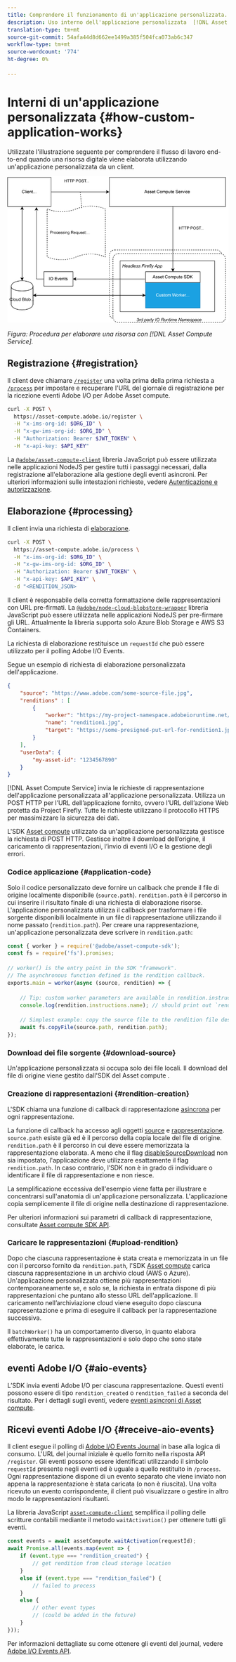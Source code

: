 ```yaml
---
title: Comprendere il funzionamento di un'applicazione personalizzata.
description: Uso interno dell'applicazione personalizzata  [!DNL Asset Compute Service] per capire come funziona.
translation-type: tm+mt
source-git-commit: 54afa44d8d662ee1499a385f504fca073ab6c347
workflow-type: tm+mt
source-wordcount: '774'
ht-degree: 0%

---
```



# Interni di un&#39;applicazione personalizzata {#how-custom-application-works}

Utilizzate l&#39;illustrazione seguente per comprendere il flusso di lavoro end-to-end quando una risorsa digitale viene elaborata utilizzando un&#39;applicazione personalizzata da un client.

![Flusso di lavoro applicazione personalizzato](assets/customworker.png)

*Figura: Procedura per elaborare una risorsa con  [!DNL Asset Compute Service].*

## Registrazione {#registration}

Il client deve chiamare [`/register`](api.md#register) una volta prima della prima richiesta a [`/process`](api.md#process-request) per impostare e recuperare l&#39;URL del giornale di registrazione per la ricezione  eventi Adobe I/O per  Adobe  Asset compute.

```sh
curl -X POST \
  https://asset-compute.adobe.io/register \
  -H "x-ims-org-id: $ORG_ID" \
  -H "x-gw-ims-org-id: $ORG_ID" \
  -H "Authorization: Bearer $JWT_TOKEN" \
  -H "x-api-key: $API_KEY"
```

La [`@adobe/asset-compute-client`](https://github.com/adobe/asset-compute-client#usage) libreria JavaScript può essere utilizzata nelle applicazioni NodeJS per gestire tutti i passaggi necessari, dalla registrazione all&#39;elaborazione alla gestione degli eventi asincroni. Per ulteriori informazioni sulle intestazioni richieste, vedere [Autenticazione e autorizzazione](api.md).

## Elaborazione {#processing}

Il client invia una richiesta di [elaborazione](api.md#process-request).

```sh
curl -X POST \
  https://asset-compute.adobe.io/process \
  -H "x-ims-org-id: $ORG_ID" \
  -H "x-gw-ims-org-id: $ORG_ID" \
  -H "Authorization: Bearer $JWT_TOKEN" \
  -H "x-api-key: $API_KEY" \
  -d "<RENDITION_JSON>
```

Il client è responsabile della corretta formattazione delle rappresentazioni con URL pre-firmati. La [`@adobe/node-cloud-blobstore-wrapper`](https://github.com/adobe/node-cloud-blobstore-wrapper#presigned-urls) libreria JavaScript può essere utilizzata nelle applicazioni NodeJS per pre-firmare gli URL. Attualmente la libreria supporta solo Azure Blob Storage e AWS S3 Containers.

La richiesta di elaborazione restituisce un `requestId` che può essere utilizzato per il polling  Adobe I/O Events.

Segue un esempio di richiesta di elaborazione personalizzata dell&#39;applicazione.

```json
{
    "source": "https://www.adobe.com/some-source-file.jpg",
    "renditions" : [
        {
            "worker": "https://my-project-namespace.adobeioruntime.net/api/v1/web/my-namespace-version/my-worker",
            "name": "rendition1.jpg",
            "target": "https://some-presigned-put-url-for-rendition1.jpg",
        }
    ],
    "userData": {
        "my-asset-id": "1234567890"
    }
}
```

[!DNL Asset Compute Service] invia le richieste di rappresentazione dell&#39;applicazione personalizzata all&#39;applicazione personalizzata. Utilizza un POST HTTP per l’URL dell’applicazione fornito, ovvero l’URL dell’azione Web protetta da Project Firefly. Tutte le richieste utilizzano il protocollo HTTPS per massimizzare la sicurezza dei dati.

L&#39;SDK [ Asset compute](https://github.com/adobe/asset-compute-sdk#adobe-asset-compute-worker-sdk) utilizzato da un&#39;applicazione personalizzata gestisce la richiesta di POST HTTP. Gestisce inoltre il download dell’origine, il caricamento di rappresentazioni, l’invio di eventi I/O e la gestione degli errori.

<!-- TBD: Add the application diagram. -->

### Codice applicazione {#application-code}

Solo il codice personalizzato deve fornire un callback che prende il file di origine localmente disponibile (`source.path`). `rendition.path` è il percorso in cui inserire il risultato finale di una richiesta di elaborazione risorse. L&#39;applicazione personalizzata utilizza il callback per trasformare i file sorgente disponibili localmente in un file di rappresentazione utilizzando il nome passato (`rendition.path`). Per creare una rappresentazione, un&#39;applicazione personalizzata deve scrivere in `rendition.path`:

```javascript
const { worker } = require('@adobe/asset-compute-sdk');
const fs = require('fs').promises;

// worker() is the entry point in the SDK "framework".
// The asynchronous function defined is the rendition callback.
exports.main = worker(async (source, rendition) => {

    // Tip: custom worker parameters are available in rendition.instructions.
    console.log(rendition.instructions.name); // should print out `rendition.jpg`.

    // Simplest example: copy the source file to the rendition file destination so as to transfer the asset as is without processing.
    await fs.copyFile(source.path, rendition.path);
});
```

### Download dei file sorgente {#download-source}

Un&#39;applicazione personalizzata si occupa solo dei file locali. Il download del file di origine viene gestito dall&#39;SDK del Asset compute [](https://github.com/adobe/asset-compute-sdk#adobe-asset-compute-worker-sdk).

### Creazione di rappresentazioni {#rendition-creation}

L&#39;SDK chiama una funzione di callback di rappresentazione [asincrona](https://github.com/adobe/asset-compute-sdk#rendition-callback-for-worker-required) per ogni rappresentazione.

La funzione di callback ha accesso agli oggetti [source](https://github.com/adobe/asset-compute-sdk#source) e [rappresentazione](https://github.com/adobe/asset-compute-sdk#rendition). `source.path` esiste già ed è il percorso della copia locale del file di origine. `rendition.path` è il percorso in cui deve essere memorizzata la rappresentazione elaborata. A meno che il flag [disableSourceDownload](https://github.com/adobe/asset-compute-sdk#worker-options-optional) non sia impostato, l&#39;applicazione deve utilizzare esattamente il flag `rendition.path`. In caso contrario, l’SDK non è in grado di individuare o identificare il file di rappresentazione e non riesce.

La semplificazione eccessiva dell&#39;esempio viene fatta per illustrare e concentrarsi sull&#39;anatomia di un&#39;applicazione personalizzata. L&#39;applicazione copia semplicemente il file di origine nella destinazione di rappresentazione.

Per ulteriori informazioni sui parametri di callback di rappresentazione, consultate [ Asset compute SDK API](https://github.com/adobe/asset-compute-sdk#api-details).

### Caricare le rappresentazioni {#upload-rendition}

Dopo che ciascuna rappresentazione è stata creata e memorizzata in un file con il percorso fornito da `rendition.path`, l&#39;SDK [ Asset compute](https://github.com/adobe/asset-compute-sdk#adobe-asset-compute-worker-sdk) carica ciascuna rappresentazione in un archivio cloud (AWS o Azure). Un&#39;applicazione personalizzata ottiene più rappresentazioni contemporaneamente se, e solo se, la richiesta in entrata dispone di più rappresentazioni che puntano allo stesso URL dell&#39;applicazione. Il caricamento nell’archiviazione cloud viene eseguito dopo ciascuna rappresentazione e prima di eseguire il callback per la rappresentazione successiva.

Il `batchWorker()` ha un comportamento diverso, in quanto elabora effettivamente tutte le rappresentazioni e solo dopo che sono state elaborate, le carica.

##  eventi Adobe I/O {#aio-events}

L’SDK invia  eventi Adobe I/O per ciascuna rappresentazione. Questi eventi possono essere di tipo `rendition_created` o `rendition_failed` a seconda del risultato. Per i dettagli sugli eventi, vedere [ eventi asincroni di Asset compute](api.md#asynchronous-events).

## Ricevi  eventi Adobe I/O {#receive-aio-events}

Il client esegue il polling di [ Adobe I/O Events Journal](https://www.adobe.io/apis/experienceplatform/events/ioeventsapi.html#/Journaling) in base alla logica di consumo. L&#39;URL del journal iniziale è quello fornito nella risposta API `/register`. Gli eventi possono essere identificati utilizzando il simbolo `requestId` presente negli eventi ed è uguale a quello restituito in `/process`. Ogni rappresentazione dispone di un evento separato che viene inviato non appena la rappresentazione è stata caricata (o non è riuscita). Una volta ricevuto un evento corrispondente, il client può visualizzare o gestire in altro modo le rappresentazioni risultanti.

La libreria JavaScript [`asset-compute-client`](https://github.com/adobe/asset-compute-client#usage) semplifica il polling delle scritture contabili mediante il metodo `waitActivation()` per ottenere tutti gli eventi.

```javascript
const events = await assetCompute.waitActivation(requestId);
await Promise.all(events.map(event => {
    if (event.type === "rendition_created") {
        // get rendition from cloud storage location
    }
    else if (event.type === "rendition_failed") {
        // failed to process
    }
    else {
        // other event types
        // (could be added in the future)
    }
}));
```

Per informazioni dettagliate su come ottenere gli eventi del journal, vedere [ Adobe I/O Events API](https://www.adobe.io/apis/experienceplatform/events/ioeventsapi.html#!adobedocs/adobeio-events/master/events-api-reference.yaml).

<!-- TBD:
* Illustration of the controls/data flow.
* Basic overview, in text and not code, of how an application works.
-->
